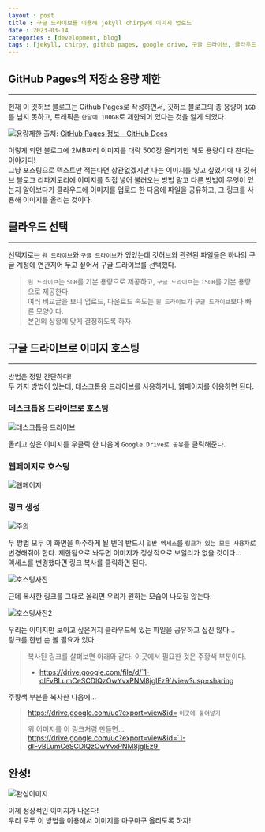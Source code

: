 ```yaml
---
layout : post
title : 구글 드라이브를 이용해 jekyll chirpy에 이미지 업로드
date : 2023-03-14
categories : [development, blog]
tags : [jekyll, chirpy, github pages, google drive, 구글 드라이브, 클라우드, 이미지, 호스팅]
---
```


## **GitHub Pages의 저장소 용량 제한**
---  
현재 이 깃허브 블로그는 Github Pages로 작성하면서, 깃허브 블로그의 총 용량이 `1GB`를 넘지 못하고, 트래픽은 `한달에 100GB`로 제한되어 있다는 것을 알게 되었다.   

![용량제한](https://drive.google.com/uc?export=view&id=1-SVVkdSS6rs9cEj8fcmFP4lBdHWqqv2m)
출처: [GitHub Pages 정보 - GitHub Docs](https://docs.github.com/ko/pages/getting-started-with-github-pages/about-github-pages)  

이렇게 되면 불로그에 2MB짜리 이미지를 대략 500장 올리기만 해도 용량이 다 찬다는 이야기다!   
그냥 포스팅으로 텍스트만 적는다면 상관없겠지만 나는 이미지를 넣고 싶었기에 내 깃허브 블로그 리파지토리에 이미지를 직접 넣어 불러오는 방법 말고 다른 방법이 무엇이 있는지 알아보다가 클라우드에 이미지를 업로드 한 다음에 파일을 공유하고, 그 링크를 사용해 이미지를 올리는 것이다.  


## **클라우드 선택**
---  
선택지로는 `원 드라이브`와 `구글 드라이브`가 있었는데 깃허브와 관련된 파일들은 하나의 구글 계정에 연관지어 두고 싶어서 구글 드라이브를 선택했다.  

> `원 드라이브`는 `5GB`를 기본 용량으로 제공하고, `구글 드라이브`는 `15GB`를 기본 용량으로 제공한다.   
> 여러 비교글을 보니 업로드, 다운로드 속도는 `원 드라이브`가 `구글 드라이브`보다 빠른 모양이다.  
> 본인의 상황에 맞게 결정하도록 하자.


## **구글 드라이브로 이미지 호스팅**
--- 
방법은 정말 간단하다!  
두 가지 방법이 있는데, 데스크톱용 드라이브를 사용하거나, 웹페이지를 이용하면 된다.  


### **데스크톱용 드라이브로 호스팅**

![데스크톱용 드라이브](https://drive.google.com/uc?export=view&id=1-fX-r12pTfJm4ltGjsHwwgofJLMvc8cy)

올리고 싶은 이미지를 우클릭 한 다음에 `Google Drive로 공유`를 클릭해준다.  

### **웹페이지로 호스팅** 

![웹페이지](https://drive.google.com/uc?export=view&id=1-hMG74SJvX1Zq97Z9a9uwY2iioWxnr4j)

### **링크 생성**

![주의](https://drive.google.com/uc?export=view&id=1-dhPT8p1c89YPmk1I_xtvmK5VfB_lrxN)

두 방법 모두 이 화면을 마주하게 될 텐데 반드시 `일반 엑세스`를 `링크가 있는 모든 사용자`로 변경해줘야 한다. 제한됨으로 놔두면 이미지가 정상적으로 보일리가 없을 것이다...  
액세스를 변경했다면 링크 복사를 클릭하면 된다.  

![호스팅사진](https://drive.google.com/file/d/1-dIFvBLumCeSCDlQzOwYvxPNM8jglEz9/view?usp=sharing)  

근데 복사한 링크를 그대로 올리면 우리가 원하는 모습이 나오질 않는다.  

![호스팅사진2](https://drive.google.com/uc?export=view&id=1-okp8sGn84yIiQdWt-F0nTu01aR2nETJ)  

우리는 이미지만 보이고 싶은거지 클라우드에 있는 파일을 공유하고 싶진 않다...  
링크를 한번 손 볼 필요가 있다.  


>복사된 링크를 살펴보면 아래와 같다. 이곳에서 필요한 것은 주황색 부분이다.   
> - https://drive.google.com/file/d/`1-dIFvBLumCeSCDlQzOwYvxPNM8jglEz9`/view?usp=sharing  


주황색 부분을 복사한 다음에...  
> https://drive.google.com/uc?export=view&id= `이곳에 붙여넣기`
>
> 위 이미지를 이 링크처럼 만들면...  
> https://drive.google.com/uc?export=view&id=`1-dIFvBLumCeSCDlQzOwYvxPNM8jglEz9`
  

## **완성!**

![완성이미지](https://drive.google.com/uc?export=view&id=1-dIFvBLumCeSCDlQzOwYvxPNM8jglEz9)

이제 정상적인 이미지가 나온다!  
우리 모두 이 방법을 이용해서 이미지를 마구마구 올리도록 하자!